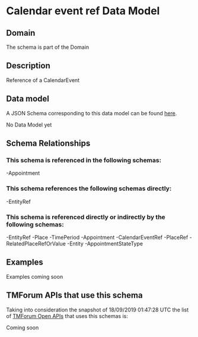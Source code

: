 # Calendar event ref Data Model

## Domain

The  schema is part of the  Domain

## Description

Reference of a CalendarEvent

## Data model

A JSON Schema corresponding to this data model can be found
[here](https://github.com/tmforum-rand/schemas/blob/master/Common/CalendarEventRef.schema.json).

No Data Model yet

## Schema Relationships

### This schema is referenced in the following schemas:

-Appointment

### This schema references the following schemas directly:

-EntityRef

### This schema is referenced directly or indirectly by the following schemas:

-EntityRef
-Place
-TimePeriod
-Appointment
-CalendarEventRef
-PlaceRef
-RelatedPlaceRefOrValue
-Entity
-AppointmentStateType



## Examples

Examples coming soon

## TMForum APIs that use this schema

Taking into consideration the snapshot of 18/09/2019 01:47:28 UTC the list of [TMForum Open APIs](https://www.tmforum.org/open-apis/) that uses this schemas is:

Coming soon